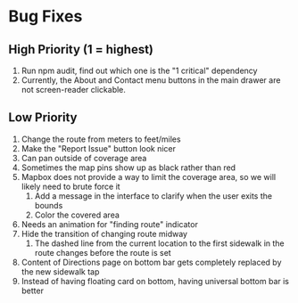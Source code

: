 # Bug Fixes

## High Priority (1 = highest)
1. Run npm audit, find out which one is the "1 critical" dependency
2. Currently, the About and Contact menu buttons in the main drawer are not screen-reader clickable.

## Low Priority
1. Change the route from meters to feet/miles
2. Make the "Report Issue" button look nicer
3. Can pan outside of coverage area
4. Sometimes the map pins show up as black rather than red
5. Mapbox does not provide a way to limit the coverage area, so we will likely need to brute force it
   1. Add a message in the interface to clarify when the user exits the bounds
   2. Color the covered area
6. Needs an animation for "finding route" indicator
7. Hide the transition of changing route midway
   1. The dashed line from the current location to the first sidewalk in the route changes before the route is set
8.  Content of Directions page on bottom bar gets completely replaced by the new sidewalk tap 
9.  Instead of having floating card on bottom, having universal bottom bar is better
